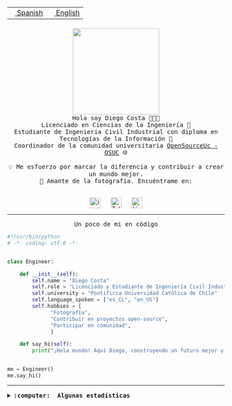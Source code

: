 <table border="0"  align="right">
 <tr><td><a href="README.md"><img src="https://upload.wikimedia.org/wikipedia/commons/thumb/8/89/Bandera_de_Espa%C3%B1a.svg/1200px-Bandera_de_Espa%C3%B1a.svg.png" height="10"> Spanish</a></td>
 <td><a href="README.en.md"><img src="https://upload.wikimedia.org/wikipedia/commons/a/a4/Flag_of_the_United_States.svg" height="10"> English</a></td></tr>
</table><br><br><br>

<p align="center">
  <img src="https://github.com/diegocostares/diegocostares/blob/main/Images/aaa2.gif?raw=true" height="200px" weight="200px">
  <br><samp>
    Hola soy Diego Costa 👨🏻‍💻<br>
    Licenciado en Ciencias de la Ingeniería 🤖<br>
    Estudiante de Ingeniería Civil Industrial con diploma en Tecnologías de la Información 🧠<br>
    Coordinador de la comunidad universitaria <a href="https://github.com/open-source-uc">OpenSourceUc - OSUC</a> 🌐<br>
  <br>
    💡 Me esfuerzo por marcar la diferencia y contribuir a crear un mundo mejor.<br>
    📸 Amante de la fotografía. Encuéntrame en: <br>
  <br></samp>
</p>

<p align="center">
   <a href="https://instagram.com/diegocosta_no" target="blank">
      <img align="center" src="https://cdn.jsdelivr.net/npm/simple-icons@3.0.1/icons/instagram.svg" alt="instagram" height="25px" width="25px" />
      &#8203;
   </a>
   &nbsp; &nbsp; &nbsp;
   <a href="https://t.me/diegocosta_no" target="blank">
      <img align="center" alt="Telegram" width="25px" src="https://icons-for-free.com/iconfiles/png/512/Telegram-1324888767380505522.png" />
      &#8203;
   </a>
   &nbsp; &nbsp; &nbsp;
   <a href="https://www.linkedin.com/in/diegocostar/" target="blank">
      <img align="center" alt="LinkedIn" width="25px" src="https://img.icons8.com/metro/452/linkedin.png" />
      &#8203;
   </a>
</p>

---

<p align="center"><front size="25"><samp>Un poco de mi en código</samp></front></p>

```python
#!/usr/bin/python
# -*- coding: utf-8 -*-


class Engineer:

    def __init__(self):
        self.name = "Diego Costa"
        self.role = "Licenciado y Estudiante de Ingeniería Civil Industrial"
        self.university = "Pontificia Universidad Católica de Chile"
        self.language_spoken = ["es_CL", "en_US"]
        self.hobbies = [
              "Fotografía",
              "Contribuir en proyectos open-source",
              "Participar en comunidad",
              ]

    def say_hi(self):
        print("¡Hola mundo! Aquí Diego, construyendo un futuro mejor y cambiando el mundo.")


me = Engineer()
me.say_hi()
```

---

<details>
  <summary><b><samp>:computer: &nbsp;Algunas estadísticas</samp></b></summary>
  <br/></p>

<!--START_SECTION:waka-->
![Code Time](http://img.shields.io/badge/Code%20Time-1%2C421%20hrs%2031%20mins-blue)

📅 **Soy más productivo los Domingo** 

```text
Lunes                    356 commits         ████░░░░░░░░░░░░░░░░░░░░░   14.25 % 
Martes                   316 commits         ███░░░░░░░░░░░░░░░░░░░░░░   12.65 % 
Miércoles                460 commits         █████░░░░░░░░░░░░░░░░░░░░   18.41 % 
Jueves                   446 commits         ████░░░░░░░░░░░░░░░░░░░░░   17.85 % 
Viernes                  184 commits         ██░░░░░░░░░░░░░░░░░░░░░░░   07.36 % 
Sábado                   252 commits         ███░░░░░░░░░░░░░░░░░░░░░░   10.08 % 
Domingo                  485 commits         █████░░░░░░░░░░░░░░░░░░░░   19.41 % 
```


📊 **Esta semana me dediqué a** 

```text
🐱‍💻 Proyectos: 
buk-webapp               18 hrs 39 mins      ████████████████████░░░░░   79.99 % 
BDD_UC                   2 hrs 44 mins       ███░░░░░░░░░░░░░░░░░░░░░░   11.75 % 
BetpracticeSpider        1 hr 40 mins        ██░░░░░░░░░░░░░░░░░░░░░░░   07.20 % 
stable-diffusion-webui   13 mins             ░░░░░░░░░░░░░░░░░░░░░░░░░   00.95 % 
Unknown Project          1 min               ░░░░░░░░░░░░░░░░░░░░░░░░░   00.08 % 
```


 Last Updated on 18/01/2024 20:13:36 UTC
<!--END_SECTION:waka-->

<p align="center"> <img src="https://github-readme-stats.vercel.app/api?username=diegocostares&show_icons=true&theme=ayu-mirage" alt="abhisheknaiidu" /></p>

</details>

